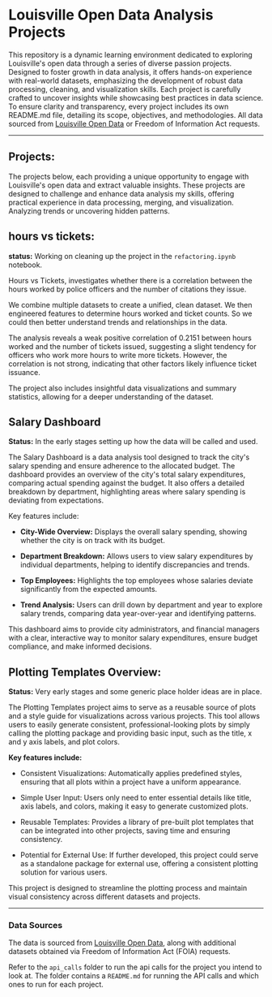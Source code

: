 # Louisville Open Data Analysis Projects

This repository is a dynamic learning environment dedicated to exploring Louisville's open data through a series of diverse passion projects. Designed to foster growth in data analysis, it offers hands-on experience with real-world datasets, emphasizing the development of robust data processing, cleaning, and visualization skills. Each project is carefully crafted to uncover insights while showcasing best practices in data science. To ensure clarity and transparency, every project includes its own README.md file, detailing its scope, objectives, and methodologies. All data sourced from  [Louisville Open Data](https://data.louisvilleky.gov/) or Freedom of Information Act requests. 

---

## Projects: 
The projects below, each providing a unique opportunity to engage with Louisville's open data and extract valuable insights. These projects are designed to challenge and enhance data analysis my skills, offering practical experience in data processing, merging, and visualization. Analyzing trends or uncovering hidden patterns.

## **hours vs tickets:**
**status:** Working on cleaning up the project in the `refactoring.ipynb` notebook. 

Hours vs Tickets, investigates whether there is a correlation between the hours worked by police officers and the number of citations they issue. 

We combine multiple datasets to create a unified, clean dataset. We then engineered features to determine hours worked and ticket counts. So we could then better understand trends and relationships in the data.

The analysis reveals a weak positive correlation of 0.2151 between hours worked and the number of tickets issued, suggesting a slight tendency for officers who work more hours to write more tickets. However, the correlation is not strong, indicating that other factors likely influence ticket issuance. 

The project also includes insightful data visualizations and summary statistics, allowing for a deeper understanding of the dataset. 

## **Salary Dashboard**

**Status:** In the early stages setting up how the data will be called and used. 

The Salary Dashboard is a data analysis tool designed to track the city's salary spending and ensure adherence to the allocated budget. The dashboard provides an overview of the city's total salary expenditures, comparing actual spending against the budget. It also offers a detailed breakdown by department, highlighting areas where salary spending is deviating from expectations.

Key features include:

- **City-Wide Overview:** Displays the overall salary spending, showing whether the city is on track with its budget.

- **Department Breakdown:** Allows users to view salary expenditures by individual departments, helping to identify discrepancies and trends.

- **Top Employees:** Highlights the top employees whose salaries deviate significantly from the expected amounts.

- **Trend Analysis:** Users can drill down by department and year to explore salary trends, comparing data year-over-year and identifying patterns.

This dashboard aims to provide city administrators, and financial managers with a clear, interactive way to monitor salary expenditures, ensure budget compliance, and make informed decisions.

## **Plotting Templates Overview:**

**Status:** Very early stages and some generic place holder ideas are in place. 

The Plotting Templates project aims to serve as a reusable source of plots and a style guide for visualizations across various projects. This tool allows users to easily generate consistent, professional-looking plots by simply calling the plotting package and providing basic input, such as the title, x and y axis labels, and plot colors.

**Key features include:**

- Consistent Visualizations: Automatically applies predefined styles, ensuring that all plots within a project have a uniform appearance.

- Simple User Input: Users only need to enter essential details like title, axis labels, and colors, making it easy to generate customized plots.

- Reusable Templates: Provides a library of pre-built plot templates that can be integrated into other projects, saving time and ensuring consistency.

- Potential for External Use: If further developed, this project could serve as a standalone package for external use, offering a consistent plotting solution for various users.

This project is designed to streamline the plotting process and maintain visual consistency across different datasets and projects.

--- 

### Data Sources
The data is sourced from [Louisville Open Data](https://data.louisvilleky.gov/), along with additional datasets obtained via Freedom of Information Act (FOIA) requests.

Refer to the `api_calls` folder to run the api calls for the project you intend to look at. 
The folder contains a `README.md` for running the API calls and which ones to run for each project. 
